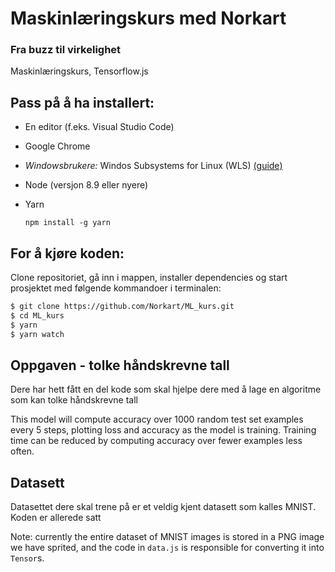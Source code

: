 # Maskinlæringskurs med Norkart
### Fra buzz til virkelighet
Maskinlæringskurs, Tensorflow.js

## Pass på å ha installert:
* En editor (f.eks. Visual Studio Code)
* Google Chrome



* _Windowsbrukere:_ Windos Subsystems for Linux (WLS)
  [(guide)](https://www.howtogeek.com/249966/how-to-install-and-use-the-linux-bash-shell-on-windows-10/)
* Node (versjon 8.9 eller nyere)
* Yarn
  ```
  npm install -g yarn
  ```

## For å kjøre koden:
Clone repositoriet, gå inn i mappen, installer dependencies og start prosjektet med følgende kommandoer i terminalen:

```bash
$ git clone https://github.com/Norkart/ML_kurs.git
$ cd ML_kurs
$ yarn
$ yarn watch

```

## Oppgaven - tolke håndskrevne tall

Dere har hett fått en del kode som skal hjelpe dere med å lage en algoritme som kan tolke håndskrevne tall

This model will compute accuracy over 1000 random test set examples every 5
steps, plotting loss and accuracy as the model is training. Training time can
be reduced by computing accuracy over fewer examples less often.

## Datasett
Datasettet dere skal trene på er et veldig kjent datasett som kalles MNIST. Koden er allerede satt

Note: currently the entire dataset of MNIST images is stored in a PNG image we have
sprited, and the code in `data.js` is responsible for converting it into `Tensor`s.
